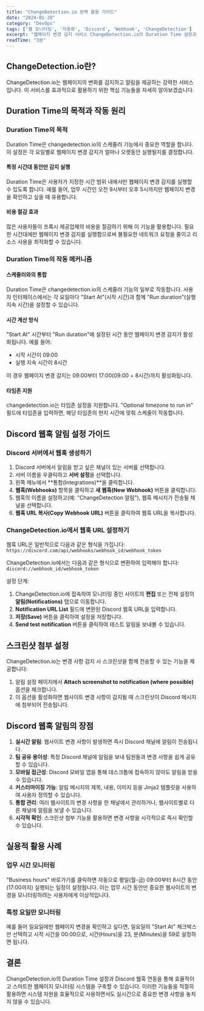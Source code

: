 ```yaml
---
title: "ChangeDetection.io 완벽 활용 가이드"
date: "2024-01-20"
category: "DevOps"
tags: ['웹 모니터링', '자동화', 'Discord', 'Webhook', 'ChangeDetection']
excerpt: "웹페이지 변경 감지 서비스 ChangeDetection.io의 Duration Time 설정과 Discord 웹훅 연동을 통한 효율적인 모니터링 방법을 소개합니다."
readTime: "3분"
---
```


## ChangeDetection.io란?

ChangeDetection.io는 웹페이지의 변화를 감지하고 알림을 제공하는 강력한 서비스입니다. 이 서비스를 효과적으로 활용하기 위한 핵심 기능들을 자세히 알아보겠습니다.

## Duration Time의 목적과 작동 원리

### Duration Time의 목적

Duration Time은 changedetection.io의 스케줄러 기능에서 중요한 역할을 합니다. 이 설정은 각 요일별로 웹페이지 변경 감지가 얼마나 오랫동안 실행될지를 결정합니다.

#### 특정 시간대 동안만 감지 실행

Duration Time은 사용자가 지정한 시간 범위 내에서만 웹페이지 변경 감지를 실행할 수 있도록 합니다. 예를 들어, 업무 시간인 오전 9시부터 오후 5시까지만 웹페이지 변경을 확인하고 싶을 때 유용합니다.

#### 비용 절감 효과

많은 사용자들이 프록시 제공업체의 비용을 절감하기 위해 이 기능을 활용합니다. 필요한 시간대에만 웹페이지 변경 감지를 실행함으로써 불필요한 네트워크 요청을 줄이고 리소스 사용을 최적화할 수 있습니다.

### Duration Time의 작동 메커니즘

#### 스케줄러와의 통합

Duration Time은 changedetection.io의 스케줄러 기능의 일부로 작동합니다. 사용자 인터페이스에서는 각 요일마다 "Start At"(시작 시간)과 함께 "Run duration"(실행 지속 시간)을 설정할 수 있습니다.

#### 시간 계산 방식

"Start At" 시간부터 "Run duration"에 설정된 시간 동안 웹페이지 변경 감지가 활성화됩니다. 예를 들어:
- 시작 시간이 09:00
- 실행 지속 시간이 8시간

이 경우 웹페이지 변경 감지는 09:00부터 17:00(09:00 + 8시간)까지 활성화됩니다.

#### 타임존 지원

changedetection.io는 타임존 설정을 지원합니다. "Optional timezone to run in" 필드에 타임존을 입력하면, 해당 타임존의 현지 시간에 맞춰 스케줄이 작동합니다.

## Discord 웹훅 알림 설정 가이드

### Discord 서버에서 웹훅 생성하기

1. Discord 서버에서 알림을 받고 싶은 채널이 있는 서버를 선택합니다.
2. 서버 이름을 우클릭하고 **서버 설정**을 선택합니다.
3. 왼쪽 메뉴에서 **통합(Integrations)**을 클릭합니다.
4. **웹훅(Webhooks)** 항목을 클릭하고 **새 웹훅(New Webhook)** 버튼을 클릭합니다.
5. 웹훅의 이름을 설정하고(예: "ChangeDetection 알림"), 웹훅 메시지가 전송될 채널을 선택합니다.
6. **웹훅 URL 복사(Copy Webhook URL)** 버튼을 클릭하여 웹훅 URL을 복사합니다.

### ChangeDetection.io에서 웹훅 URL 설정하기

웹훅 URL은 일반적으로 다음과 같은 형식을 가집니다:
`https://discord.com/api/webhooks/webhook_id/webhook_token`

ChangeDetection.io에서는 다음과 같은 형식으로 변환하여 입력해야 합니다:
`discord://webhook_id/webhook_token`

설정 단계:
1. ChangeDetection.io에 접속하여 모니터링 중인 사이트의 **편집** 또는 전체 설정의 **알림(Notifications)** 탭으로 이동합니다.
2. **Notification URL List** 필드에 변환된 Discord 웹훅 URL을 입력합니다.
3. **저장(Save)** 버튼을 클릭하여 설정을 저장합니다.
4. **Send test notification** 버튼을 클릭하여 테스트 알림을 보내볼 수 있습니다.

## 스크린샷 첨부 설정

ChangeDetection.io는 변경 사항 감지 시 스크린샷을 함께 전송할 수 있는 기능을 제공합니다:

1. 알림 설정 페이지에서 **Attach screenshot to notification (where possible)** 옵션을 체크합니다.
2. 이 옵션을 활성화하면 웹사이트 변경 사항이 감지될 때 스크린샷이 Discord 메시지에 첨부되어 전송됩니다.

## Discord 웹훅 알림의 장점

1. **실시간 알림**: 웹사이트 변경 사항이 발생하면 즉시 Discord 채널에 알림이 전송됩니다.
2. **팀 공유 용이성**: 특정 Discord 채널에 알림을 보내 팀원들과 변경 사항을 쉽게 공유할 수 있습니다.
3. **모바일 접근성**: Discord 모바일 앱을 통해 데스크톱에 접속하지 않아도 알림을 받을 수 있습니다.
4. **커스터마이징 가능**: 알림 메시지의 제목, 내용, 이미지 등을 Jinja2 템플릿을 사용하여 사용자 정의할 수 있습니다.
5. **통합 관리**: 여러 웹사이트의 변경 사항을 한 채널에서 관리하거나, 웹사이트별로 다른 채널에 알림을 보낼 수 있습니다.
6. **시각적 확인**: 스크린샷 첨부 기능을 활용하면 변경 사항을 시각적으로 즉시 확인할 수 있습니다.

## 실용적 활용 사례

### 업무 시간 모니터링

"Business hours" 바로가기를 클릭하면 자동으로 평일(월-금) 09:00부터 8시간 동안(17:00까지) 실행되는 일정이 설정됩니다. 이는 업무 시간 동안만 중요한 웹사이트의 변경을 모니터링하려는 사용자에게 이상적입니다.

### 특정 요일만 모니터링

예를 들어 일요일에만 웹페이지 변경을 확인하고 싶다면, 일요일의 "Start At" 체크박스만 선택하고 시작 시간을 00:00으로, 시간(Hours)을 23, 분(Minutes)을 59로 설정하면 됩니다.

## 결론

ChangeDetection.io의 Duration Time 설정과 Discord 웹훅 연동을 통해 효율적이고 스마트한 웹페이지 모니터링 시스템을 구축할 수 있습니다. 이러한 기능들을 적절히 활용하면 시스템 자원을 효율적으로 사용하면서도 실시간으로 중요한 변경 사항을 놓치지 않을 수 있습니다.